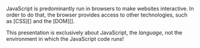 JavaScript is predominantly run in browsers to make websites interactive. In order to do that, the browser provides access to other technologies, such as \[CSS\]\[\] and the \[DOM\]\[\].

This presentation is exclusively about JavaScript, the *language*, not the environment in which the JavaScript code runs!
